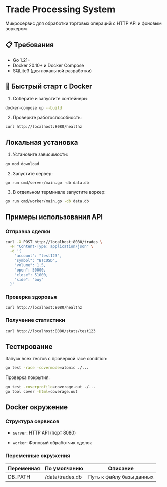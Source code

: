 # Trade Processing System

Микросервис для обработки торговых операций с HTTP API и фоновым воркером

## 📋 Требования

- Go 1.21+
- Docker 20.10+ и Docker Compose
- SQLite3 (для локальной разработки)

## 🚀 Быстрый старт с Docker

1. Соберите и запустите контейнеры:
```bash
docker-compose up --build
```
 2. Проверьте работоспособность:
 ```bash
 curl http://localhost:8080/healthz
```
## Локальная установка
1. Установите зависимости:
```bash
go mod download
```
2. Запустите сервер:
```
go run cmd/server/main.go -db data.db
```
3. В отдельном терминале запустите воркер:
```bash
go run cmd/worker/main.go -db data.db
```

## Примеры использования API
### Отправка сделки
```bash
curl -X POST http://localhost:8080/trades \
  -H "Content-Type: application/json" \
  -d '{
    "account": "test123",
    "symbol": "BTCUSD",
    "volume": 1.5,
    "open": 50000,
    "close": 51000,
    "side": "buy"
  }'
```
### Проверка здоровья
```bash
curl http://localhost:8080/healthz
```
### Получение статистики
```bash
curl http://localhost:8080/stats/test123
```
## Тестирование

Запуск всех тестов с проверкой race condition:
```bash
go test -race -covermode=atomic ./...
```
Проверка покрытия:
```bash
go test -coverprofile=coverage.out ./...
go tool cover -html=coverage.out
```

## Docker окружение

### Структура сервисов

- `server`: HTTP API (порт 8080)
    
- `worker`: Фоновый обработчик сделок
    

### Переменные окружения

| Переменная | По умолчанию    | Описание                 |
| ---------- | --------------- | ------------------------ |
| DB_PATH    | /data/trades.db | Путь к файлу базы данных |
